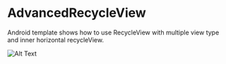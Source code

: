 # AdvancedRecycleView
Android template shows how to use RecycleView with multiple view type and inner horizontal recycleView.

![Alt Text](https://github.com/pavelpoley/AdvancedRecycleView/blob/master/advencedRecycleView.gif)
